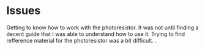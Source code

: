 # Issues

Getting to know how to work with the photoresistor.
It was not until finding a decent guide that I was able to understand how to use it.
Trying to find refference material for the photoresistor was a bit difficult.
.